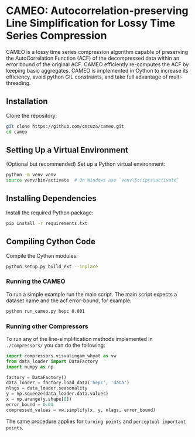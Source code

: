 # CAMEO: Autocorrelation-preserving Line Simplification for Lossy Time Series Compression 

CAMEO is a lossy time series compression algorithm capable of 
preserving the AutoCorrelation Function (ACF) of the decompressed data within an error bound of the original ACF.
CAMEO efficiently re-computes the ACF by keeping basic aggregates. CAMEO is implemented in Cython to increase its efficiency, avoid python GIL constraints, and take full advantage
of multi-threading.  

## Installation

Clone the repository:

```bash
git clone https://github.com/cmcuza/cameo.git
cd cameo
```

## Setting Up a Virtual Environment
(Optional but recommended) Set up a Python virtual environment:

```bash
python -m venv venv
source venv/bin/activate  # On Windows use `venv\Scripts\activate`
```
## Installing Dependencies

Install the required Python package:
```bash
pip install -r requirements.txt
```

## Compiling Cython Code

Compile the Cython modules:

```bash
python setup.py build_ext --inplace
```

### Running the CAMEO

To run a simple example run the main script. The main script expects a dataset name and the acf error-bound, for example:

```bash
python run_cameo.py hepc 0.001
```

### Running other Compressors

To run any of the line-simplification methods implemented in `./compressors/` you can do the following: 

```python
import compressors.visvalingam_whyat as vw
from data_loader import DataFactory
import numpy as np

factory = DataFactory()
data_loader = factory.load_data('hepc', 'data')
nlags = data_loader.seasonality
y = np.squeeze(data_loader.data.values)
x = np.arange(y.shape[0])
error_bound = 0.01
compressed_values = vw.simplify(x, y, nlags, error_bound)
```

The same procedure applies for `turning points` and `perceptual important points`. 




